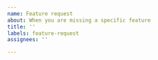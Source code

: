 ```yaml
---
name: Feature request
about: When you are missing a specific feature
title: ''
labels: feature-request
assignees: ''

---
```

